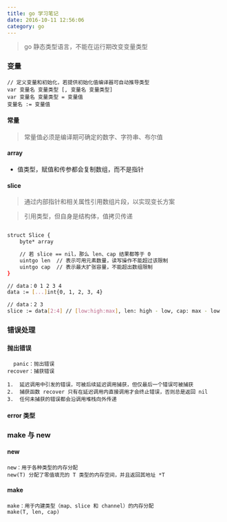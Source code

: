 ```yaml
---
title: go 学习笔记
date: 2016-10-11 12:56:06
category: go
---
```


> go 静态类型语言，不能在运行期改变变量类型

<!-- more -->

### 变量

    // 定义变量和初始化，若提供初始化值编译器可自动推导类型
    var 变量名 变量类型 [, 变量名 变量类型]
    var 变量名 变量类型 = 变量值
    变量名 := 变量值

#### 常量

> 常量值必须是编译期可确定的数字、字符串、布尔值

#### array

- 值类型，赋值和传参都会复制数组，而不是指针

#### slice

> 通过内部指针和相关属性引用数组片段，以实现变长方案

> 引用类型，但自身是结构体，值拷贝传递

``` bash

struct Slice {
    byte* array

    // 若 slice == nil，那么 len、cap 结果都等于 0
    uintgo len  // 表示可用元素数量，读写操作不能超过该限制
    uintgo cap  // 表示最大扩张容量，不能超出数组限制
}

// data：0 1 2 3 4
data := [...]int{0, 1, 2, 3, 4}

// data：2 3
slice := data[2:4] // [low:high:max], len: high - low, cap: max - low

```


### 错误处理

#### 抛出错误

      panic：抛出错误
    recover：捕获错误

    1.  延迟调用中引发的错误，可被后续延迟调用捕获，但仅最后一个错误可被捕获
    2.  捕获函数 recover 只有在延迟调用内直接调用才会终止错误，否则总是返回 nil
    3.  任何未捕获的错误都会沿调用堆栈向外传递

#### error 类型


### make 与 new

#### new

    new：用于各种类型的内存分配
    new(T) 分配了零值填充的 T 类型的内存空间，并且返回其地址 *T

#### make

    make：用于内建类型（map、slice 和 channel）的内存分配
    make(T, len, cap)
